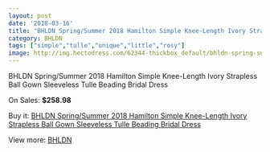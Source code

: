 ```yaml
---
layout: post
date: '2018-03-16'
title: "BHLDN Spring/Summer 2018 Hamilton Simple Knee-Length Ivory Strapless Ball Gown Sleeveless Tulle Beading Bridal Dress"
category: BHLDN
tags: ["simple","tulle","unique","little","rosy"]
image: http://img.hectodress.com/62344-thickbox_default/bhldn-spring-summer-2018-hamilton-simple-knee-length-ivory-strapless-ball-gown-sleeveless-tulle-beading-bridal-dress.jpg
---
```

BHLDN Spring/Summer 2018 Hamilton Simple Knee-Length Ivory Strapless Ball Gown Sleeveless Tulle Beading Bridal Dress

On Sales: **$258.98**
<a href="https://www.hectodress.com/bhldn/20096-bhldn-spring-summer-2018-hamilton-simple-knee-length-ivory-strapless-ball-gown-sleeveless-tulle-beading-bridal-dress.html"><amp-img layout="responsive" width="600" height="600" src="//img.hectodress.com/62344-thickbox_default/bhldn-spring-summer-2018-hamilton-simple-knee-length-ivory-strapless-ball-gown-sleeveless-tulle-beading-bridal-dress.jpg" alt="BHLDN Spring/Summer 2018 Hamilton Simple Knee-Length Ivory Strapless Ball Gown Sleeveless Tulle Beading Bridal Dress 0" /></a>
<a href="https://www.hectodress.com/bhldn/20096-bhldn-spring-summer-2018-hamilton-simple-knee-length-ivory-strapless-ball-gown-sleeveless-tulle-beading-bridal-dress.html"><amp-img layout="responsive" width="600" height="600" src="//img.hectodress.com/62348-thickbox_default/bhldn-spring-summer-2018-hamilton-simple-knee-length-ivory-strapless-ball-gown-sleeveless-tulle-beading-bridal-dress.jpg" alt="BHLDN Spring/Summer 2018 Hamilton Simple Knee-Length Ivory Strapless Ball Gown Sleeveless Tulle Beading Bridal Dress 1" /></a>
<a href="https://www.hectodress.com/bhldn/20096-bhldn-spring-summer-2018-hamilton-simple-knee-length-ivory-strapless-ball-gown-sleeveless-tulle-beading-bridal-dress.html"><amp-img layout="responsive" width="600" height="600" src="//img.hectodress.com/62347-thickbox_default/bhldn-spring-summer-2018-hamilton-simple-knee-length-ivory-strapless-ball-gown-sleeveless-tulle-beading-bridal-dress.jpg" alt="BHLDN Spring/Summer 2018 Hamilton Simple Knee-Length Ivory Strapless Ball Gown Sleeveless Tulle Beading Bridal Dress 2" /></a>
<a href="https://www.hectodress.com/bhldn/20096-bhldn-spring-summer-2018-hamilton-simple-knee-length-ivory-strapless-ball-gown-sleeveless-tulle-beading-bridal-dress.html"><amp-img layout="responsive" width="600" height="600" src="//img.hectodress.com/62346-thickbox_default/bhldn-spring-summer-2018-hamilton-simple-knee-length-ivory-strapless-ball-gown-sleeveless-tulle-beading-bridal-dress.jpg" alt="BHLDN Spring/Summer 2018 Hamilton Simple Knee-Length Ivory Strapless Ball Gown Sleeveless Tulle Beading Bridal Dress 3" /></a>
<a href="https://www.hectodress.com/bhldn/20096-bhldn-spring-summer-2018-hamilton-simple-knee-length-ivory-strapless-ball-gown-sleeveless-tulle-beading-bridal-dress.html"><amp-img layout="responsive" width="600" height="600" src="//img.hectodress.com/62345-thickbox_default/bhldn-spring-summer-2018-hamilton-simple-knee-length-ivory-strapless-ball-gown-sleeveless-tulle-beading-bridal-dress.jpg" alt="BHLDN Spring/Summer 2018 Hamilton Simple Knee-Length Ivory Strapless Ball Gown Sleeveless Tulle Beading Bridal Dress 4" /></a>

Buy it: [BHLDN Spring/Summer 2018 Hamilton Simple Knee-Length Ivory Strapless Ball Gown Sleeveless Tulle Beading Bridal Dress](https://www.hectodress.com/bhldn/20096-bhldn-spring-summer-2018-hamilton-simple-knee-length-ivory-strapless-ball-gown-sleeveless-tulle-beading-bridal-dress.html "BHLDN Spring/Summer 2018 Hamilton Simple Knee-Length Ivory Strapless Ball Gown Sleeveless Tulle Beading Bridal Dress")

View more: [BHLDN](https://www.hectodress.com/354-bhldn "BHLDN")